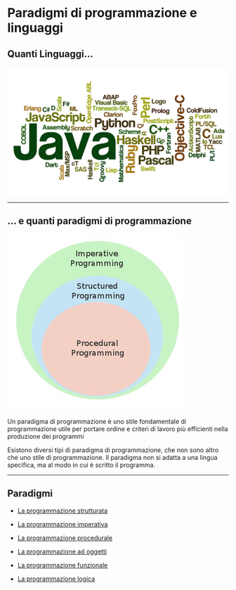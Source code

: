 # Paradigmi di programmazione e linguaggi

## Quanti Linguaggi...

![linguaggi](https://raw.githubusercontent.com/maboglia/Fondamenti/master/img/linguaggi.jpg)

---

## … e quanti paradigmi di programmazione

![paradigmi](https://raw.githubusercontent.com/maboglia/Fondamenti/master/img/paradigmi.jpg)

Un paradigma di programmazione è uno stile fondamentale di programmazione utile per portare ordine e criteri di lavoro più efficienti nella produzione dei programmi 


Esistono diversi tipi di paradigma di programmazione, che non sono altro che uno stile di programmazione. Il paradigma non si adatta a una lingua specifica, ma al modo in cui è scritto il programma. 

---

## Paradigmi

* [La programmazione strutturata](https://github.com/maboglia/Fondamenti/blob/master/003_Strutturata.md)

* [La programmazione imperativa](https://github.com/maboglia/Fondamenti/blob/master/003_Imperativa.md)

* [La programmazione procedurale](https://github.com/maboglia/Fondamenti/blob/master/003_Procedurale.md)

* [La programmazione ad oggetti](https://github.com/maboglia/Fondamenti/blob/master/005_OOP.md)

* [La programmazione funzionale](https://github.com/maboglia/Fondamenti/blob/master/003_Funzionale.md)

* [La programmazione logica](https://github.com/maboglia/Fondamenti/blob/master/003_Programmazione_logica.md)
